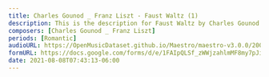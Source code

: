 ```yaml
---
title: Charles Gounod _ Franz Liszt - Faust Waltz (1)
description: This is the description for Faust Waltz by Charles Gounod _ Franz Liszt
composers: [Charles Gounod _ Franz Liszt]
periods: [Romantic]
audioURL: https://OpenMusicDataset.github.io/Maestro/maestro-v3.0.0/2006/MIDI-Unprocessed_08_R1_2006_01-04_ORIG_MID--AUDIO_08_R1_2006_Disk1_01_Track01_wav.midi
formURL: https://docs.google.com/forms/d/e/1FAIpQLSf_zWWjzahlmMF8my7pJivLrn5FAO9lHzBqO_ahfE7ZyRg25Q/viewform
date: 2021-08-08T07:43:13-06:00
---
```

